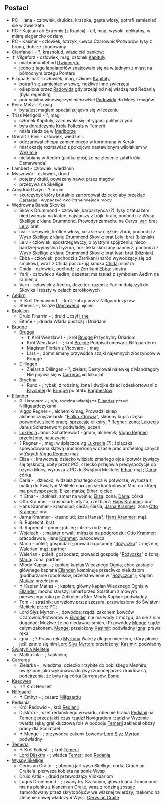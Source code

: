 ## Postaci
* PC - Ilana<a id='p_ilana'></a> - człowiek, druidka, krzepka, gęste włosy, potrafi zamieniać się w zwierzęta
* PC - Kajetan ab Extremis (z Krańca)<a id='p_kajetan'></a> - elf, mag, wysoki, delikatny, w miarę elegancko odziany
* PC - Kasimir<a id='p_kasimir'></a> - człowiek, łotrzyk, Łowca Czarownic/Potworów, łysy z brodą, dobrze zbudowany
* Cianfanelli<a id='p_cianfanelli'></a> - ?;
	krasnolud, właściciel banków;
* ✝ Vilgeforz<a id='p_vilgeforz'></a> - człowiek, mag, członek [Kapituły](#r_kapitula)
	- miał immunitet od [Dwimerytu](#r_dwimeryt)
	- jedno z jego labolatoriów znajdowało się na w jednym z miast na północnym brzegu Pontaru
* Filippa Eilhart<a id='p_filippa_elihart'></a> - człowiek, mag, członek [Kapituły](#r_kapitula)
	* potrafi się zamieniać w sowę, możliwe inne zwierzęta
	* oślepiona przez [Radowida](#p_krol_radowid) gdy przejął od niej władzę nad Redanią (była regentką)
	* potencjalna winowajczyni nienawiści [Radowida](#p_krol_radowid) do Mocy i magów
* Keira Metz<a id='p_keira_metz'></a> - ?, mag
	* była/jest magiem specjalizującym się w leczeniu
* Triss Merigold<a id='p_triss_merigold'></a> - ?, mag
	* członek Kapituły, zajmowała się intrygami politycznymi
	* była doradczynią [Króla Foltesta](#p_krol_foltest) w Temerii
	* miała siedzibę w [Mariborze](#l_maribor)
* Greralt z Rivii<a id='p_geralt'></a> - człowiek, wiedźmin
	- odczarował chłopa zamienionego w kormorana w Kerak
	- miał okazję rozmawiać z pokojowo nastawionym wilołakiem w [Wyzimie](#l_wyzima)
	- nielubiany w Aedirn (plotka głosi, że na zlecenie zabił króla Demawenda)
* Lambert<a id='p_lambert'></a> - człowiek, wiedźmin
* Myszowór<a id='p_myszowor'></a> - człowiek, druid
	- potężny druid, poważany nawet przez magów
	- przebywa na Skellige
* Arcydruid Ivryn<a id='p_arcydruid_ivryn'></a> - ?, druid
	- skurczybyk który brutalnie zamordował dziecko aby przekląć [Carreras](#l_carreras) i wypaczyć okoliczne miejsce mocy
* Wędrowna Banda Skovika<a id='p_wedrowna_banda_skovika'></a>
	* Skovik Drummond<a id='p_skovik'></a> - człowiek, barbarzyńca (?), łysy z tatuażem niedźwiedzia na klatce, najstarszy z trójki braci, pochodzi z Wysp Skellige z klanu Drummond. Prowodyr zamachu na Cerys
		[Ivar](#p_ivar): brat
		[Leiv](#p_leiv): brat
	* Ivar<a id='p_ivar'></a> - człowiek, krótkie włosy, nosi się w ciężkiej zbroi, pochodzi z Wysp Skellige z klanu Drummond
		[Skovik](#p_skovik): brat
		[Leiv](#p_leiv): brat (bliźniak)
	* Leiv<a id='p_leiv'></a> - człowiek, spostrzegawczy, o bystrym spojrzeniu, nieco bardziej wymyślna fryzura, nosi lekki skórzany pancerz, pochodzi z Wysp Skellige z klanu Drummond
		[Skovik](#p_skovik): brat
		[Ivar](#p_ivar): brat (bliźniak)
	* Ebba<a id='p_ebba'></a> - człowiek, pochodzi z Zerrikani (naród wywodzący się od smoków), wraz z Chidą poszukują smoka
		[Chida](#p_chida): siostra
	* Chida<a id='p_chida'></a> - człowiek, pochodzi z Zerrikani
		[Ebba](#p_ebba): siostra
	* Yarii<a id='p_yarii'></a> - człowiek z Aedirn, dezerter; ma tatuaż z symbolem Aedirn na ramieniu
	* Varn<a id='p_varn'></a> - człowiek z Aedirn, dezerter; razem z Yariim dołączyli do Skovika i reszty w celach zarobkowych
* [Aedirn](#l_aedirn)
	* ✝ Król Demawend<a id='p_krol_demawend'></a> - ; król, zabity przez Nilfgaardczyków
	* Stennis<a id='p_stennis'></a> - ; książę
		[Demawend](#aedirn_demawend): ojciec
* [Brokilon](#l_brokilon)
	* Druid Finarrin<a id='p_druid_finarrin'></a> - ; druid
		Uczył [Ilanę](#ilana)
	* Eithne<a id='p_eithne'></a> - ; driada
		Włada puszczą i Driadami
* [Brugge](#l_brugge)
	* [Brugge](#l_m_brugge)
		* ✝ Król Wenzlaw I<a id='p_krol_wenzlaw_i'></a> - ; król [Brugge](#l_brugge)
			Przychylny Driadom
		* Król Wenzlaw II<a id='p_krol_wenzlaw_ii'></a> - ; król [Brugge](#l_brugge)
			Podpisał umowy z Nilfgaarderm
		* Magister Florian z Vicovaro<a id='p_florian_z_vicovaro'></a> - ; mag
		* Lars<a id='p_lars'></a> - ; domniemany przywódca szajki najemnych złoczyńców w Brugge
	* [Dillingen](#l_dillingen)
		* Zielarz z Dillingen<a id='p_zielarz'></a> - ?; zielarz;
			Destylował nalewkę z Mandragory
			Nie pojawił się w [Carreras](#l_carreras) od kilku lat
	* [Brychna](#l_brychna)
		* Rund<a id='p_rund'></a> - ; rybak;
			z rodziną; żona i dwójka dzieci
			odeskortowani z [Brychnej](#l_brychna) do [Brugge](#l_m_brugge) po ataku [Barghestów](#b_barghest)
* [Ellander](#l_ellander)
	* R. Harevard<a id='p_rodzina_harevard'></a> - ; n/a;
		rodzina władająca [Ellander](#l_m_ellander) przed Niilfgaardczykami
	* Viggo Regner<a id='p_viggo_regner'></a> - ; alchemik/mag;
		Prowadzi sklep alchemiczny/zielarski "[Fiolka Zdrowia](#l_fiolka_zdrowifiolka)", skłonny kupić części potworów, zlecić pracę, sprzedaje eliksiry;
		? [Regner](#p_viggo_vregner): żona; [Lukrecja](#p_lukrecja_schattenwort) Janus Schattenwort: podwładny, uczeń
	* [Lukrecja](#p_lukrecja_schattenwort) Janus Schattenwort<a id='p_lukrecja_schattenwort'></a> - gnom; alchemik;
		[Viggo Regner](#p_viggo_vregner): przełożony, nauczyciel;
	* ? Regner<a id='p_pani_regner'></a> - ; mag;
		w śpiączce wg [Lukrecja](#p_lukrecja_schattenwort) (?);
		śpiączka spowodowana klątwą uruchomioną w czasie prac archeologicznych w [Ysgyth](#l_ysgyth)
		[Viggo Regner](#p_viggo_vregner): mąż
	* Eliza<a id='p_eliza'></a> - ; krawcowa;
		dziecko widziało zmarłego ojca (potwór żywiący się tęsknotą, ubity przez PC), dziecko przejawia predyspozycje do użycia Mocy, wyrusza z PC do Świątyni Melitele;
		[Ethar](#p_ethar): mąż; [Daria](#p_daria): córka
	* Daria<a id='p_daria'></a> - ; dziecko;
		widziała zmarłego ojca w potworze, wyrusza z matką do Świątyni Melitele nauczyć się kontrolować Moc do której ma predyspozycje;
		[Eliza](#p_eliza): matka; [Ethar](#p_ethar): ojciec
	* ✝ Ethar<a id='p_ethar'></a> - ; żołnież;
		zmarł na wojnie;
		[Eliza](#p_eliza): żona; [Daria](#p_daria): córka
	* Otto Kranmer<a id='p_otto_okranmer'></a> - krasnolud; artysta;
		rzeźbiarz;
		[Hans Kranmer](#p_hans_hkranmer): brat
	* Hans Kranmer<a id='p_hans_hkranmer'></a> - krasnolud; cieśla;
		cieśla;
		[Jarna Kranmer](#p_jarna_kranmer): żona
		[Otto Kranmer](#p_otto_kranmer): brat
	* Jarna Kranmer<a id='p_jarna_kranmer'></a> - krasnolud; żona Hansa?;
		[Hans Kranmer](#p_hans_kranmer): mąż
	* R. Ruprecht<a id='p_rodzina_okranmer'></a>: brat
	* R. Ruprecht<a id='p_ruprecht'></a> - gnom; jubiler;
		interes rodzinny;
	* Wojciech<a id='p_wojciech'></a> - ; majster drwali;
		mieszka na podgrodziu;
		Otto [Kranmer](#p_otto_okranmer): pracodawca; Hans [Kranmer](#p_otto_okranmer): pracodawca
	* Maria<a id='p_maria'></a> - półelf; gospodarz;
		prowadzi gospodę "[Różyczka](#l_rozyczka)" z mężem;
		[Walerian](#p_walerian): mąż, partner
	* Walerian<a id='p_walerian'></a> - półelf; gospodarz;
		prowadzi gospodę "[Różyczka](#l_rozyczka)" z żoną;
		[Maria](#p_maria): żona, partner
	* Młody Kapłan<a id='p_mlody_mkaplan'></a> - ; kapłan;
		kapłan Wiecznego Ognia, chce zastąpić głównego kapłana [Ellander](#l_m_ellander), kombinuje przeciwko nieludziom (podburzanie robotników, przedstawienie w "[Różyczce](#l_rozyczka)");
		Kapłan [Matias](#_kaplan_matias): przełożony
	* ✝ Kapłan Matias<a id='p_kaplan_matias'></a> - ; kapłan;
		główny kapłan Wiecznego Ognia w [Ellander](l_ellander#), mocno starszy; umarł przed Solstitum zimowym pierwszego roku po Zetknięciu Sfer
		Młody Kapłan: podwładny
	* Tom<a id='p_tom'></a> - ; strażnik;
		ugryziony przez szczura, przewieziony do Świątyni Melitele przez PC;
	* Lord Slyz Myrton<a id='p_lord_myrton'></a> - ; dowódca;
		rządzi zakonem Łowców Czarownic/Potworów w [Ellander](#l_ellander), nie ma wody z mózgu, da się z nim dogadać;
		Możlwe że po niedawnej śmierci Przywódcy [Menge](#p_menge) rządzi całym zakonem.
		[Menge](#p_menge): przełożony
		[Kasimir](#p_kasimir): podwładny
		[Igna](#p_igna): prawa ręka
	* Igna<a id='p_igna'></a> - ; ?
		Prawa ręka [Myrtona](#p_lord_myrton)
		Walczy długim mieczem, który płonie jeśli zatnie się nim
		[Lord Slyz Myrton](#p_lord_myrton): przełożony; [Kasimir](#p_kasimir): podwładny
* [Świątynia Melitele](#l_smelitele):
	* Matka Iola<a id='p_matka_iola'></a> - ; kapłanka;
* [Carreras](#l_carreras)
	* Zielarka<a id='p_zielarka'></a> - ; wiedźma;
		dziecko przybite do pobliskego Menhiru, uwięzione jako wykonawca klątwy rzuconej przez druidów
		są podejrzenia, że była nią córka Carrerasów, Esme<a id='p_esme_carreras'></a>
* [Kaedwen](#l_kaedwen)
	* ✝? Król Henselt<a id='p_krol_henselt'></a>
* [Nilfgaard](#l_nilfgaard)
	* ✝ Emhyr<a id='p_emhyr'></a> - ; cesarz [Nilfgaardu](#l_nilfgaard)
* [Rediania](#l_redania)
	* Król Radowid<a id='p_krol_radowid'></a> - ; król [Redianii](#l_redania)
	* Dijsktra<a id='p_dijsktra'></a> - ; szef redańskiego wywiadu, obecnie hrabia [Redianii](#l_redania) na [Temerię](#l_temeria)
		przez jakiś czas rządził [Novigradem](#l_novigrad)
		rządzi w [Wyzimie](#l_wyzima) twardą ręką; grał kluczową rolę w podboju [Temerii](#l_temeria)
		zakładał obozy pracy dla Scoia'tael
	* ✝ Menge<a id='p_menge'></a> - ; przywódca zakonu Łowców
		[Lord Slyz Myrton](#p_lord_myrton): podwładny
* [Temeria](#l_temeria)
	* ✝ Król Foltest<a id='p_krol_foltest'></a> - ; król [Temerii](#l_temeria)
	* [Lord Dijsktra](#p_dijsktra) - ; władca [Temerii](#l_temeria) pod [Redanią](#l_redania)
* [Wyspy Skellige](#l_wyspy_skellige)
	* Cerys an Craite<a id='p_cerys'></a> - ; obecna jarl wysp Skellige, córka Crach an Craite'a; pierwsza kobieta na tronie Wysp
	* Druid Artis<a id='p_druid_artis'></a> - ; druid przewodzący Vildkaarlom
	* Lugos Drummond<a id='p_lugos'> - ; zwany też Szalonym, głowa klanu Drummond</a><a id='p_drummond'></a>; ma na pieńku z klanem an Craite, wraz z rodziną zostaje zamordowany przez skrytobójców we własnej twierdzy, rzekomo na zlecenie nowej władczyni Wysp, [Cerys an Craite](#p_cerys)